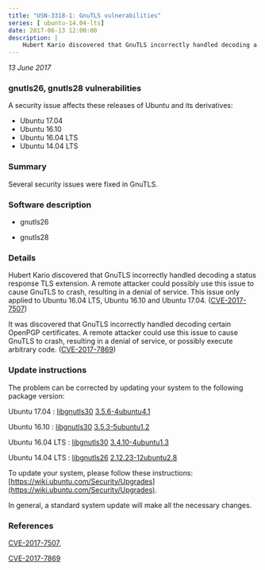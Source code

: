 ```yaml
---
title: "USN-3318-1: GnuTLS vulnerabilities"
series: [ ubuntu-14.04-lts]
date: 2017-06-13 12:00:00
description: |
    Hubert Kario discovered that GnuTLS incorrectly handled decoding a status response TLS extension. A remote attacker could possibly use this issue to cause GnuTLS to crash, resulting in a denial of service. This issue only applied to Ubuntu 16.04 LTS, Ubuntu 16.10 and Ubuntu 17.04. ([CVE-2017-7507](http://people.ubuntu.com/~ubuntu-security/cve/CVE-2017-7507))
--- 
```

 
 

*13 June 2017*

### gnutls26, gnutls28 vulnerabilities

A security issue affects these releases of Ubuntu and its derivatives:

* Ubuntu 17.04
* Ubuntu 16.10
* Ubuntu 16.04 LTS
* Ubuntu 14.04 LTS

### Summary

Several security issues were fixed in GnuTLS. 

### Software description

* gnutls26 

* gnutls28 

### Details

Hubert Kario discovered that GnuTLS incorrectly handled decoding a status response TLS extension. A remote attacker could possibly use this issue to cause GnuTLS to crash, resulting in a denial of service. This issue only applied to Ubuntu 16.04 LTS, Ubuntu 16.10 and Ubuntu 17.04. ([CVE-2017-7507](http://people.ubuntu.com/~ubuntu-security/cve/CVE-2017-7507))

It was discovered that GnuTLS incorrectly handled decoding certain OpenPGP certificates. A remote attacker could use this issue to cause GnuTLS to crash, resulting in a denial of service, or possibly execute arbitrary code. ([CVE-2017-7869](http://people.ubuntu.com/~ubuntu-security/cve/CVE-2017-7869)) 

### Update instructions

The problem can be corrected by updating your system to the following package version:

Ubuntu 17.04
 : [libgnutls30](https://launchpad.net/ubuntu/+source/gnutls28) <span> [3.5.6-4ubuntu4.1](https://launchpad.net/ubuntu/+source/gnutls28/3.5.6-4ubuntu4.1) </span> 

Ubuntu 16.10
 : [libgnutls30](https://launchpad.net/ubuntu/+source/gnutls28) <span> [3.5.3-5ubuntu1.2](https://launchpad.net/ubuntu/+source/gnutls28/3.5.3-5ubuntu1.2) </span> 

Ubuntu 16.04 LTS
 : [libgnutls30](https://launchpad.net/ubuntu/+source/gnutls28) <span> [3.4.10-4ubuntu1.3](https://launchpad.net/ubuntu/+source/gnutls28/3.4.10-4ubuntu1.3) </span> 

Ubuntu 14.04 LTS
 : [libgnutls26](https://launchpad.net/ubuntu/+source/gnutls26) <span> [2.12.23-12ubuntu2.8](https://launchpad.net/ubuntu/+source/gnutls26/2.12.23-12ubuntu2.8) </span> 

To update your system, please follow these instructions: [https://wiki.ubuntu.com/Security/Upgrades](https://wiki.ubuntu.com/Security/Upgrades).

In general, a standard system update will make all the necessary changes. 

### References

 
 [CVE-2017-7507](http://people.ubuntu.com/~ubuntu-security/cve/CVE-2017-7507), 

 [CVE-2017-7869](http://people.ubuntu.com/~ubuntu-security/cve/CVE-2017-7869)
 

